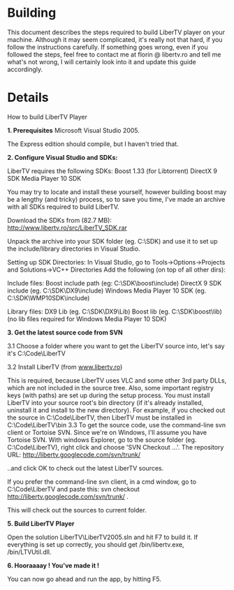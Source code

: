 # Building #
This document describes the steps required to build LiberTV player on your machine.
Although it may seem complicated, it's really not that hard, if you follow the instructions
carefully. If something goes wrong, even if you followed the steps, feel
free to contact me at florin @ libertv.ro and tell me what's not wrong, I will certainly look into it and update this guide accordingly.

# Details #

How to build LiberTV Player

**1. Prerequisites**
Microsoft Visual Studio 2005.

The Express edition should compile, but I haven't tried that.

**2. Configure Visual Studio and SDKs:**

LiberTV requires the following SDKs:
Boost 1.33 (for Libtorrent)
DirectX 9 SDK
Media Player 10 SDK

You may try to locate and install these yourself, however building boost may be a lengthy (and tricky) process, so to save you time, I've made an archive with all SDKs required to build LiberTV.

Download the SDKs from (82.7 MB):
http://www.libertv.ro/src/LiberTV_SDK.rar

Unpack the archive into your SDK folder (eg. C:\SDK) and use it to set up the include/library directories in Visual Studio.

Setting up SDK Directories:
In Visual Studio, go to
Tools->Options->Projects and Solutions->VC++ Directories
Add the following (on top of all other dirs):

Include files:
Boost include path (eg: C:\SDK\boost\include)
DirectX 9 SDK include (eg. C:\SDK\DX9\include)
Windows Media Player 10 SDK (eg. C:\SDK\WMP10SDK\include)

Library files:
DX9 Lib (eg. C:\SDK\DX9\Lib)
Boost lib (eg. C:\SDK\boost\lib)
(no lib files required for Windows Media Player 10 SDK)


**3. Get the latest source code from SVN**

3.1 Choose a folder where you want to get the LiberTV source into, let's say it's C:\Code\LiberTV

3.2 Install LiberTV (from www.libertv.ro)

This is required, because LiberTV uses VLC and some other 3rd party DLLs, which are not included in the source tree. Also, some important registry keys (with paths) are set up during the setup process.
You must install LiberTV into your source root's bin directory (if it's already installed, uninstall it and install to the new directory).
For example, if you checked out the source in C:\Code\LiberTV, then LiberTV must be installed in C:\Code\LiberTV\bin
3.3 To get the source code, use the command-line svn client or Tortoise SVN. Since we're on Windows, I'll assume you have Tortoise SVN. With windows Explorer, go to the source folder (eg. C:\Code\LiberTV), right click and choose 'SVN Checkout ...'.
The repository URL:
http://libertv.googlecode.com/svn/trunk/


..and click OK to check out the latest LiberTV sources.

If you prefer the command-line svn client, in a cmd window, go to C:\Code\LiberTV and paste this:
svn checkout http://libertv.googlecode.com/svn/trunk/ .


This will check out the sources to current folder.


**5. Build LiberTV Player**

Open the solution LiberTV\LiberTV2005.sln and hit F7 to build it. If everything is set up correctly, you should get /bin/libertv.exe, /bin/LTVUtil.dll.


**6. Hooraaaay ! You've made it !**

You can now go ahead and run the app, by hitting F5.
